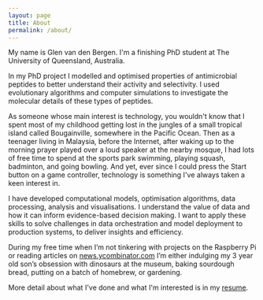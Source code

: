 ```yaml
---
layout: page
title: About
permalink: /about/
---
```


My name is Glen van den Bergen. I'm a finishing PhD student at The University of Queensland, Australia.

In my PhD project I modelled and optimised properties of antimicrobial peptides to better understand their activity and selectivity. I used evolutionary algorithms and computer simulations to investigate the molecular details of these types of peptides.

As someone whose main interest is technology, you wouldn't know that I spent most of my childhood getting lost in the jungles of a small tropical island called Bougainville, somewhere in the Pacific Ocean. Then as a teenager living in Malaysia, before the Internet, after waking up to the morning prayer played over a loud speaker at the nearby mosque, I had lots of free time to spend at the sports park swimming, playing squash, badminton, and going bowling. And yet, ever since I could press the Start button on a game controller, technology is something I've always taken a keen interest in.

I have developed computational models, optimisation algorithms, data processing, analysis and visualisations. I understand the value of data and how it can inform evidence-based decision making. I want to apply these skills to solve challenges in data orchestration and model deployment to production systems, to deliver insights and efficiency.

During my free time when I’m not tinkering with projects on the Raspberry Pi or reading articles on [news.ycombinator.com](https://news.ycombinator.com/) I’m either indulging my 3 year old son’s obsession with dinosaurs at the museum, baking sourdough bread, putting on a batch of homebrew, or gardening.

More detail about what I've done and what I'm interested is in my [resume](assets/Glen_van_den_Bergen_CV_Resume.pdf).
